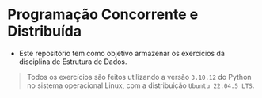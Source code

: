 # Programação Concorrente e Distribuída

- Este repositório tem como objetivo armazenar os exercícios da disciplina de Estrutura de Dados.

 > Todos os exercícios são feitos utilizando a versão ```3.10.12``` do Python no sistema operacional Linux, com a distribuição ```Ubuntu 22.04.5 LTS```.

 
